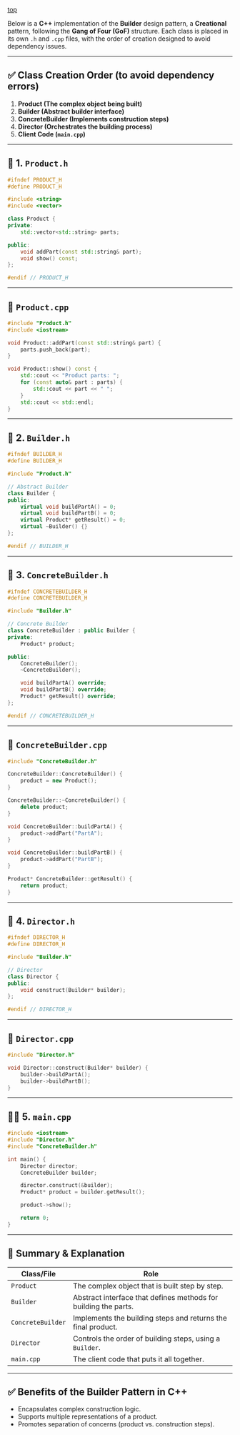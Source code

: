 
[top](../README.md)


Below is a **C++** implementation of the **Builder** design pattern, a **Creational** pattern, following the **Gang of Four (GoF)** structure. Each class is placed in its own `.h` and `.cpp` files, with the order of creation designed to avoid dependency issues.

---

## ✅ Class Creation Order (to avoid dependency errors)
1. **Product (The complex object being built)**
2. **Builder (Abstract builder interface)**
3. **ConcreteBuilder (Implements construction steps)**
4. **Director (Orchestrates the building process)**
5. **Client Code (`main.cpp`)**

---

## 🔧 1. `Product.h`

```cpp
#ifndef PRODUCT_H
#define PRODUCT_H

#include <string>
#include <vector>

class Product {
private:
    std::vector<std::string> parts;

public:
    void addPart(const std::string& part);
    void show() const;
};

#endif // PRODUCT_H
```

---

## 🔧 `Product.cpp`

```cpp
#include "Product.h"
#include <iostream>

void Product::addPart(const std::string& part) {
    parts.push_back(part);
}

void Product::show() const {
    std::cout << "Product parts: ";
    for (const auto& part : parts) {
        std::cout << part << " ";
    }
    std::cout << std::endl;
}
```

---

## 🧱 2. `Builder.h`

```cpp
#ifndef BUILDER_H
#define BUILDER_H

#include "Product.h"

// Abstract Builder
class Builder {
public:
    virtual void buildPartA() = 0;
    virtual void buildPartB() = 0;
    virtual Product* getResult() = 0;
    virtual ~Builder() {}
};

#endif // BUILDER_H
```

---

## 🧱 3. `ConcreteBuilder.h`

```cpp
#ifndef CONCRETEBUILDER_H
#define CONCRETEBUILDER_H

#include "Builder.h"

// Concrete Builder
class ConcreteBuilder : public Builder {
private:
    Product* product;

public:
    ConcreteBuilder();
    ~ConcreteBuilder();

    void buildPartA() override;
    void buildPartB() override;
    Product* getResult() override;
};

#endif // CONCRETEBUILDER_H
```

---

## 🧱 `ConcreteBuilder.cpp`

```cpp
#include "ConcreteBuilder.h"

ConcreteBuilder::ConcreteBuilder() {
    product = new Product();
}

ConcreteBuilder::~ConcreteBuilder() {
    delete product;
}

void ConcreteBuilder::buildPartA() {
    product->addPart("PartA");
}

void ConcreteBuilder::buildPartB() {
    product->addPart("PartB");
}

Product* ConcreteBuilder::getResult() {
    return product;
}
```

---

## 🎯 4. `Director.h`

```cpp
#ifndef DIRECTOR_H
#define DIRECTOR_H

#include "Builder.h"

// Director
class Director {
public:
    void construct(Builder* builder);
};

#endif // DIRECTOR_H
```

---

## 🎯 `Director.cpp`

```cpp
#include "Director.h"

void Director::construct(Builder* builder) {
    builder->buildPartA();
    builder->buildPartB();
}
```

---

## 👨‍💻 5. `main.cpp`

```cpp
#include <iostream>
#include "Director.h"
#include "ConcreteBuilder.h"

int main() {
    Director director;
    ConcreteBuilder builder;

    director.construct(&builder);
    Product* product = builder.getResult();

    product->show();

    return 0;
}
```

---

## 🧠 Summary & Explanation

| Class/File        | Role                                                                 |
|------------------|----------------------------------------------------------------------|
| `Product`         | The complex object that is built step by step.                       |
| `Builder`         | Abstract interface that defines methods for building the parts.      |
| `ConcreteBuilder` | Implements the building steps and returns the final product.         |
| `Director`        | Controls the order of building steps, using a `Builder`.             |
| `main.cpp`        | The client code that puts it all together.                           |

---

## ✅ Benefits of the Builder Pattern in C++
- Encapsulates complex construction logic.
- Supports multiple representations of a product.
- Promotes separation of concerns (product vs. construction steps).
